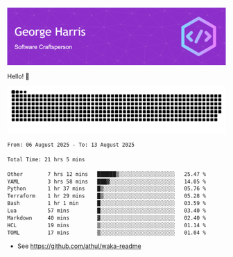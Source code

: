![img](./assets/github-header.png)

Hello! :wave:

<div align="center">
  <img  src="https://raw.githubusercontent.com/1999AZZAR/1999AZZAR/readme/resources/grid-snake.svg" alt="snake" />
</div>

<!--START_SECTION:waka-->

```txt
From: 06 August 2025 - To: 13 August 2025

Total Time: 21 hrs 5 mins

Other        7 hrs 12 mins   ██████▒░░░░░░░░░░░░░░░░░░   25.47 %
YAML         3 hrs 58 mins   ███▓░░░░░░░░░░░░░░░░░░░░░   14.05 %
Python       1 hr 37 mins    █▒░░░░░░░░░░░░░░░░░░░░░░░   05.76 %
Terraform    1 hr 29 mins    █▒░░░░░░░░░░░░░░░░░░░░░░░   05.28 %
Bash         1 hr 1 min      █░░░░░░░░░░░░░░░░░░░░░░░░   03.59 %
Lua          57 mins         █░░░░░░░░░░░░░░░░░░░░░░░░   03.40 %
Markdown     40 mins         ▓░░░░░░░░░░░░░░░░░░░░░░░░   02.40 %
HCL          19 mins         ▒░░░░░░░░░░░░░░░░░░░░░░░░   01.14 %
TOML         17 mins         ▒░░░░░░░░░░░░░░░░░░░░░░░░   01.04 %
```

<!--END_SECTION:waka-->

- See <https://github.com/athul/waka-readme>

